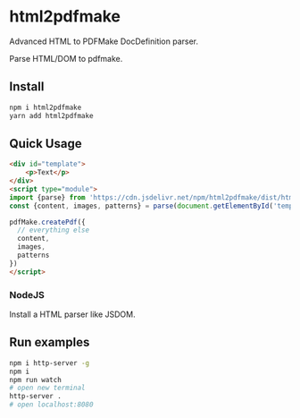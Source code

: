 # html2pdfmake
Advanced HTML to PDFMake DocDefinition parser.

Parse HTML/DOM to pdfmake.

## Install
```bash 
npm i html2pdfmake
yarn add html2pdfmake
```

## Quick Usage
```html
<div id="template">
    <p>Text</p>
</div>
<script type="module">
import {parse} from 'https://cdn.jsdelivr.net/npm/html2pdfmake/dist/html2pdfmake.mjs';
const {content, images, patterns} = parse(document.getElementById('template'));

pdfMake.createPdf({
  // everything else
  content,
  images,
  patterns
})
</script>
```

### NodeJS
Install a HTML parser like JSDOM. 

## Run examples
```sh
npm i http-server -g
npm i
npm run watch
# open new terminal
http-server .
# open localhost:8080
```